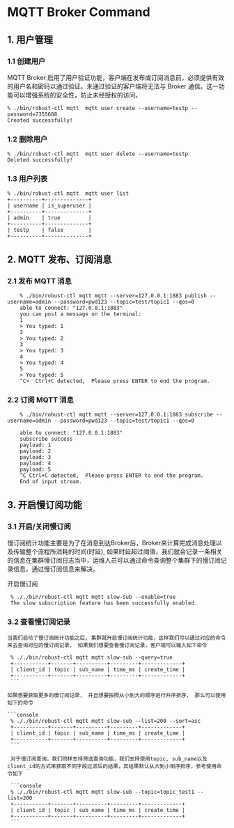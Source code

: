 # MQTT Broker Command

## 1. 用户管理

### 1.1 创建用户
MQTT Broker 启用了用户验证功能，客户端在发布或订阅消息前，必须提供有效的用户名和密码以通过验证。未通过验证的客户端将无法与 Broker 通信。这一功能可以增强系统的安全性，防止未经授权的访问。
```console
% ./bin/robust-ctl mqtt  mqtt user create --username=testp --password=7355608
Created successfully!
```

### 1.2 删除用户
```console
% ./bin/robust-ctl mqtt  mqtt user delete --username=testp
Deleted successfully!
```

### 1.3 用户列表
```console
% ./bin/robust-ctl mqtt  mqtt user list
+----------+--------------+
| username | is_superuser |
+----------+--------------+
| admin    | true         |
+----------+--------------+
| testp    | false        |
+----------+--------------+
```

## 2. MQTT 发布、订阅消息


### 2.1 发布 MQTT 消息

```console
    % ./bin/robust-ctl mqtt mqtt --server=127.0.0.1:1883 publish --username=admin --password=pwd123 --topic=test/topic1 --qos=0
    able to connect: "127.0.0.1:1883"
    you can post a message on the terminal:
    1
    > You typed: 1
    2
    > You typed: 2
    3
    > You typed: 3
    4
    > You typed: 4
    5
    > You typed: 5
    ^C>  Ctrl+C detected,  Please press ENTER to end the program.
```

### 2.2 订阅 MQTT 消息

```console
    % ./bin/robust-ctl mqtt mqtt --server=127.0.0.1:1883 subscribe --username=admin --password=pwd123 --topic=test/topic1 --qos=0

    able to connect: "127.0.0.1:1883"
    subscribe success
    payload: 1
    payload: 2
    payload: 3
    payload: 4
    payload: 5
    ^C Ctrl+C detected,  Please press ENTER to end the program.
    End of input stream.
```

## 3. 开启慢订阅功能

### 3.1 开启/关闭慢订阅
   慢订阅统计功能主要是为了在消息到达Broker后，Broker来计算完成消息处理以及传输整个流程所消耗的时间(时延), 如果时延超过阈值，我们就会记录一条相关的信息在集群慢订阅日志当中，运维人员可以通过命令查询整个集群下的慢订阅记录信息，通过慢订阅信息来解决。

   开启慢订阅
   ```console
    % ././bin/robust-ctl mqtt mqtt slow-sub --enable=true
    The slow subscription feature has been successfully enabled.
   ```

### 3.2 查看慢订阅记录

    当我们启动了慢订阅统计功能之后, 集群就开启慢订阅统计功能，这样我们可以通过对应的命令来去查询对应的慢订阅记录， 如果我们想要查看慢订阅记录，客户端可以输入如下命令

   ```console
    % ././bin/robust-ctl mqtt mqtt slow-sub --query=true
    +-----------+-------+----------+---------+-------------+
    | client_id | topic | sub_name | time_ms | create_time |
    +-----------+-------+----------+---------+-------------+
    ```

   如果想要获取更多的慢订阅记录， 并且想要按照从小到大的顺序进行升序排序， 那么可以使用如下的命令

   ```console
    % ././bin/robust-ctl mqtt mqtt slow-sub --list=200 --sort=asc
    +-----------+-------+----------+---------+-------------+
    | client_id | topic | sub_name | time_ms | create_time |
    +-----------+-------+----------+---------+-------------+
    ```

    对于慢订阅查询，我们同样支持筛选查询功能，我们支持使用topic, sub_name以及client_id的方式来获取不同字段过滤后的结果，其结果默认从大到小倒序排序，参考使用命令如下

    ```console
    % ././bin/robust-ctl mqtt mqtt slow-sub --topic=topic_test1 --list=200
    +-----------+-------+----------+---------+-------------+
    | client_id | topic | sub_name | time_ms | create_time |
    +-----------+-------+----------+---------+-------------+
    ```
